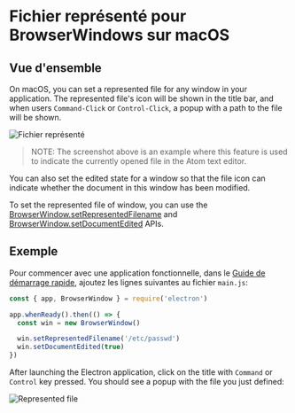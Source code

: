 # Fichier représenté pour BrowserWindows sur macOS

## Vue d'ensemble

On macOS, you can set a represented file for any window in your application. The represented file's icon will be shown in the title bar, and when users `Command-Click` or `Control-Click`, a popup with a path to the file will be shown.

![Fichier représenté][1]

> NOTE: The screenshot above is an example where this feature is used to indicate the currently opened file in the Atom text editor.

You can also set the edited state for a window so that the file icon can indicate whether the document in this window has been modified.

To set the represented file of window, you can use the [BrowserWindow.setRepresentedFilename][setrepresentedfilename] and [BrowserWindow.setDocumentEdited][setdocumentedited] APIs.

## Exemple

Pour commencer avec une application fonctionnelle, dans le [Guide de démarrage rapide](quick-start.md), ajoutez les lignes suivantes au fichier `main.js`:

```javascript fiddle='docs/fiddles/features/represented-file'
const { app, BrowserWindow } = require('electron')

app.whenReady().then(() => {
  const win = new BrowserWindow()

  win.setRepresentedFilename('/etc/passwd')
  win.setDocumentEdited(true)
})
```

After launching the Electron application, click on the title with `Command` or `Control` key pressed. You should see a popup with the file you just defined:

![Represented file](../images/represented-file.png)

[1]: https://cloud.githubusercontent.com/assets/639601/5082061/670a949a-6f14-11e4-987a-9aaa04b23c1d.png
[setrepresentedfilename]: ../api/browser-window.md#winsetrepresentedfilenamefilename-macos
[setdocumentedited]: ../api/browser-window.md#winsetdocumenteditededited-macos
